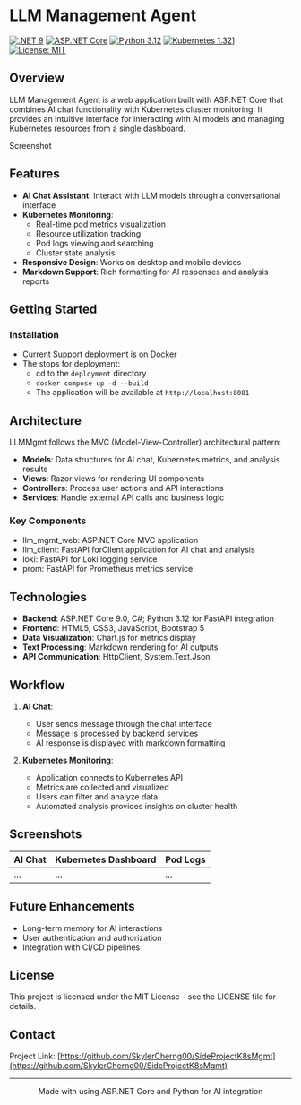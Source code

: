 # LLM Management Agent

[![.NET 9](https://img.shields.io/badge/.NET-9-512BD4)](https://dotnet.microsoft.com/)
[![ASP.NET Core](https://img.shields.io/badge/ASP.NET%20Core-9.0-blue)](https://docs.microsoft.com/en-us/aspnet/core/)
[![Python 3.12](https://img.shields.io/badge/Python-3.12-blue)](https://www.python.org/downloads/release/python-3120/)
[![Kubernetes 1.32](https://img.shields.io/badge/Kubernetes-v1.32-green)](https://kubernetes.io/)]
[![License: MIT](https://img.shields.io/badge/License-MIT-yellow.svg)](https://opensource.org/licenses/MIT)

## Overview

LLM Management Agent is a web application built with ASP.NET Core that combines AI chat functionality with Kubernetes cluster monitoring. It provides an intuitive interface for interacting with AI models and managing Kubernetes resources from a single dashboard.

Screenshot

## Features

- **AI Chat Assistant**: Interact with LLM models through a conversational interface
- **Kubernetes Monitoring**:
  - Real-time pod metrics visualization
  - Resource utilization tracking
  - Pod logs viewing and searching
  - Cluster state analysis
- **Responsive Design**: Works on desktop and mobile devices
- **Markdown Support**: Rich formatting for AI responses and analysis reports

##  Getting Started

### Installation

- Current Support deployment is on Docker
- The stops for deployment:
  - cd to the `deployment` directory
  - `docker compose up -d --build`
  - The application will be available at `http://localhost:8081`

##  Architecture

LLMMgmt follows the MVC (Model-View-Controller) architectural pattern:

- **Models**: Data structures for AI chat, Kubernetes metrics, and analysis results
- **Views**: Razor views for rendering UI components
- **Controllers**: Process user actions and API interactions
- **Services**: Handle external API calls and business logic

### Key Components

- llm_mgmt_web: ASP.NET Core MVC application
- llm_client: FastAPI forClient application for AI chat and analysis
- loki: FastAPI for Loki logging service
- prom: FastAPI for Prometheus metrics service

## Technologies

- **Backend**: ASP.NET Core 9.0, C#; Python 3.12 for FastAPI integration
- **Frontend**: HTML5, CSS3, JavaScript, Bootstrap 5
- **Data Visualization**: Chart.js for metrics display
- **Text Processing**: Markdown rendering for AI outputs
- **API Communication**: HttpClient, System.Text.Json

##  Workflow

1. **AI Chat**: 
   - User sends message through the chat interface
   - Message is processed by backend services
   - AI response is displayed with markdown formatting

2. **Kubernetes Monitoring**:
   - Application connects to Kubernetes API
   - Metrics are collected and visualized
   - Users can filter and analyze data
   - Automated analysis provides insights on cluster health

## Screenshots

| AI Chat | Kubernetes Dashboard | Pod Logs |
|---------|---------------------|----------|
| ... |... |... |

## Future Enhancements

- Long-term memory for AI interactions
- User authentication and authorization
- Integration with CI/CD pipelines

## License

This project is licensed under the MIT License - see the LICENSE file for details.

## Contact

Project Link: [https://github.com/SkylerCherng00/SideProjectK8sMgmt](https://github.com/SkylerCherng00/SideProjectK8sMgmt)

---

<p align="center">
  Made with using ASP.NET Core and Python for AI integration
</p>